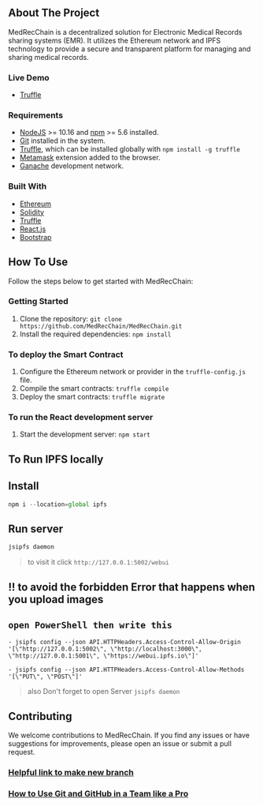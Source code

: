 ## About The Project

MedRecChain is a decentralized solution for Electronic Medical Records sharing systems (EMR). It utilizes the Ethereum network and IPFS technology to provide a secure and transparent platform for managing and sharing medical records.

### Live Demo

- [Truffle](https://med-rec-chain.vercel.app/)


### Requirements

- [NodeJS](https://nodejs.org/en) >= 10.16 and [npm](https://www.npmjs.com/) >= 5.6 installed.
- [Git](https://git-scm.com/) installed in the system.
- [Truffle](https://www.trufflesuite.com/truffle), which can be installed globally with `npm install -g truffle`
- [Metamask](https://metamask.io) extension added to the browser.
- [Ganache](https://trufflesuite.com/ganache/) development network.

### Built With

- [Ethereum](https://ethereum.org/en/)
- [Solidity](https://soliditylang.org/)
- [Truffle](https://trufflesuite.com/)
- [React.js](https://reactjs.org/)
- [Bootstrap](https://getbootstrap.com)

<!-- ## How Does It Work

- A healthcare provider can register using a crypto wallet like Metamask.
- The healthcare provider can register a patient by using the public address of the patient’s wallet, usually provided during an appointment.
- The health provider can search for a patients, and upload a new record for the patient.
- The patient can also view his or her records, after connected with a wallet which address is registered by the health provider. -->

## How To Use

Follow the steps below to get started with MedRecChain:

### Getting Started

1. Clone the repository: `git clone https://github.com/MedRecChain/MedRecChain.git`
2. Install the required dependencies: `npm install`

### To deploy the Smart Contract

1. Configure the Ethereum network or provider in the `truffle-config.js` file.
2. Compile the smart contracts: `truffle compile`
3. Deploy the smart contracts: `truffle migrate`

### To run the React development server

1. Start the development server: `npm start`

## To Run IPFS locally

## Install

```js
npm i --location=global ipfs
```

## Run server

```js
jsipfs daemon
```

> to visit it click `http://127.0.0.1:5002/webui`

## !! to avoid the forbidden Error that happens when you upload images

## `open PowerShell then write this`

```git
- jsipfs config --json API.HTTPHeaders.Access-Control-Allow-Origin '[\"http://127.0.0.1:5002\", \"http://localhost:3000\", \"http://127.0.0.1:5001\", \"https://webui.ipfs.io\"]'

- jsipfs config --json API.HTTPHeaders.Access-Control-Allow-Methods '[\"PUT\", \"POST\"]'
```

> also Don't forget to open Server
> `jsipfs daemon`

## Contributing

We welcome contributions to MedRecChain. If you find any issues or have suggestions for improvements, please open an issue or submit a pull request.

### [Helpful link to make new branch ](https://www.varonis.com/blog/git-branching)
### [How to Use Git and GitHub in a Team like a Pro](https://www.freecodecamp.org/news/how-to-use-git-and-github-in-a-team-like-a-pro/)
